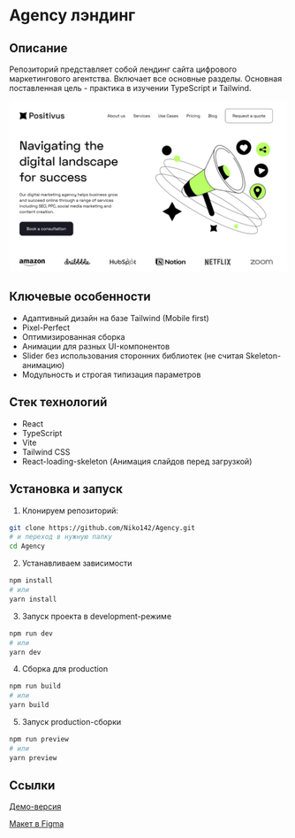 # Agency лэндинг

## Описание

Репозиторий представляет собой лендинг сайта цифрового маркетингового агентства. Включает все основные разделы. Основная поставленная цель - практика в изучении TypeScript и Tailwind.

![alt text](image.png)

## Ключевые особенности

- Адаптивный дизайн на базе Tailwind (Mobile first)
- Pixel-Perfect
- Оптимизированная сборка
- Анимации для разных UI-компонентов
- Slider без использования сторонних библиотек (не считая Skeleton-анимацию)
- Модульность и строгая типизация параметров

## Стек технологий

- React
- TypeScript
- Vite
- Tailwind CSS
- React-loading-skeleton (Анимация слайдов перед загрузкой)

## Установка и запуск

<!-- markdownlint-disable MD029 -->

1. Клонируем репозиторий:

```bash
git clone https://github.com/Niko142/Agency.git
# и переход в нужную папку
cd Agency
```

2. Устанавливаем зависимости

```bash
npm install
# или
yarn install
```

3. Запуск проекта в development-режиме

```bash
npm run dev
# или
yarn dev
```

4. Сборка для production

```bash
npm run build
# или
yarn build
```

5. Запуск production-сборки

```bash
npm run preview
# или
yarn preview
```

## Ссылки

[Демо-версия](https://agency-eosin-nine.vercel.app/)

[Макет в Figma](https://www.figma.com/community/file/1230604708032389430)

